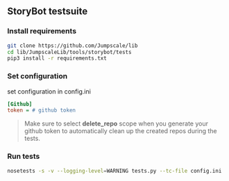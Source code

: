 ## StoryBot testsuite

###  Install requirements
```bash
git clone https://github.com/Jumpscale/lib
cd lib/JumpscaleLib/tools/storybot/tests
pip3 install -r requirements.txt
```

### Set configuration
set configuration in config.ini
```ini
[Github]
token = # github token
```
> Make sure to select **delete_repo** scope when you generate your github token to automatically clean up the created repos during the tests.

### Run tests
```bash
nosetests -s -v --logging-level=WARNING tests.py --tc-file config.ini
```